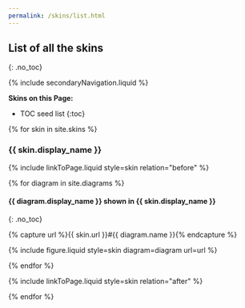 ```yaml
---
permalink: /skins/list.html
---
```

## List of all the skins
{: .no_toc}

{% include secondaryNavigation.liquid %}

**Skins on this Page:**

* TOC seed list
{:toc}

{% for skin in site.skins %}

### {{ skin.display_name }}

{% include linkToPage.liquid style=skin relation="before" %}

{% for diagram in site.diagrams %}

#### {{ diagram.display_name }} shown in {{ skin.display_name }}
{: .no_toc}

{% capture url %}{{ skin.url }}#{{ diagram.name }}{% endcapture %}

{% include figure.liquid style=skin diagram=diagram url=url %}

{% endfor %}

{% include linkToPage.liquid style=skin relation="after" %}

{% endfor %}
